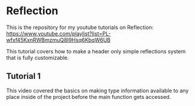 # Reflection

This is the repository for my youtube tutorials on Reflection:
https://www.youtube.com/playlist?list=PL-wfxf45KxnRWBmzmuQ8I9Hsq6KbqW6UB

This tutorial covers how to make a header only simple reflections system that is fully customizable.

## Tutorial 1

This video covered the basics on making type information available to any place inside of the project before the main function gets accessed.
